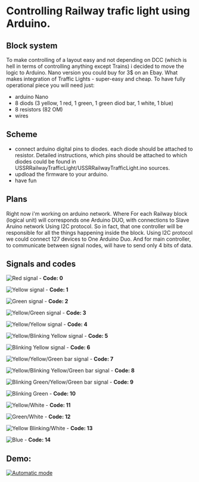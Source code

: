 # Controlling Railway trafic light using Arduino.
## Block system
To make controlling of a layout easy and not depending on DCC (which is hell in terms of controlling anything except Trains) i decided to move the logic to Arduino.
Nano version you could buy for 3$ on an Ebay. What makes integration of Traffic Lights - super-easy and cheap.
To have fully operational piece you will need just:
* arduino Nano
* 8 diods (3 yellow, 1 red, 1 green, 1 green diod bar, 1 white, 1 blue)
* 8 resistors (82 OM)
* wires

## Scheme
* connect arduino digital pins to diodes. each diode should be attached to resistor. Detailed instructions, which pins should be attached to which diodes could be found in USSRRailwayTrafficLight/USSRRailwayTrafficLight.ino sources.
* updload the firmware to your arduino.
* have fun

## Plans
Right now i'm working on arduino network. Where For each Railway block (logical unit) will corresponds one Arduino DUO, with connections to Slave Aruino network Using I2C protocol.
So in fact, that one controller will be responsible for all the things happening inside the block.
Using I2C protocol we could connect 127 devices to One Arduino Duo. And for main controller, to communicate between signal nodes, will have to send only 4 bits of data.

## Signals and codes
![Red signal](https://github.com/xcomanche/RailwayModels.Arduino.TrafficLights/blob/master/images/red.png) - **Code: 0**

![Yellow signal](https://github.com/xcomanche/RailwayModels.Arduino.TrafficLights/blob/master/images/yellow.gif) - **Code: 1**

![Green signal](https://github.com/xcomanche/RailwayModels.Arduino.TrafficLights/blob/master/images/green.gif) - **Code: 2**

![Yellow/Green signal](https://github.com/xcomanche/RailwayModels.Arduino.TrafficLights/blob/master/images/yellow_green.png) - **Code: 3**

![Yellow/Yellow signal](https://github.com/xcomanche/RailwayModels.Arduino.TrafficLights/blob/master/images/both_yellow.gif) - **Code: 4**

![Yellow/Blinking Yellow signal](https://github.com/xcomanche/RailwayModels.Arduino.TrafficLights/blob/master/images/both_yellow_blinking.gif) - **Code: 5**

![Blinking Yellow signal](https://github.com/xcomanche/RailwayModels.Arduino.TrafficLights/blob/master/images/yellow_blinking.gif) - **Code: 6**

![Yellow/Yellow/Green bar signal](https://github.com/xcomanche/RailwayModels.Arduino.TrafficLights/blob/master/images/both_yellow_green_bar.gif) - **Code: 7**

![Yellow/Blinking Yellow/Green bar signal](https://github.com/xcomanche/RailwayModels.Arduino.TrafficLights/blob/master/images/both_yellow_blinking_green_bar.gif) - **Code: 8**

![Blinking Green/Yellow/Green bar signal](https://github.com/xcomanche/RailwayModels.Arduino.TrafficLights/blob/master/images/green_blinking_yellow_green_bar.gif) - **Code: 9**

![Blinking Green](https://github.com/xcomanche/RailwayModels.Arduino.TrafficLights/blob/master/images/green_blinking.png) - **Code: 10**

![Yellow/White](https://github.com/xcomanche/RailwayModels.Arduino.TrafficLights/blob/master/images/yellow_white.gif) - **Code: 11**

![Green/White](https://github.com/xcomanche/RailwayModels.Arduino.TrafficLights/blob/master/images/green_white.gif) - **Code: 12**

![Yellow Blinking/White](https://github.com/xcomanche/RailwayModels.Arduino.TrafficLights/blob/master/images/yellow_blinking_white.gif) - **Code: 13**

![Blue](https://github.com/xcomanche/RailwayModels.Arduino.TrafficLights/blob/master/images/blue.png) - **Code: 14**

## Demo:
[![Automatic mode](http://img.youtube.com/vi/5f4s45Dhabo/0.jpg)](https://www.youtube.com/watch?v=5f4s45Dhabo)
